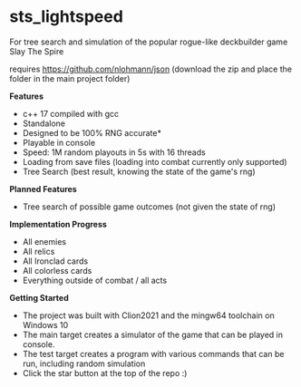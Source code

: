 # sts_lightspeed

For tree search and simulation of the popular rogue-like deckbuilder game Slay The Spire

requires https://github.com/nlohmann/json
(download the zip and place the folder in the main project folder)

**Features**
* c++ 17 compiled with gcc
* Standalone
* Designed to be 100% RNG accurate*
* Playable in console
* Speed: 1M random playouts in 5s with 16 threads
* Loading from save files (loading into combat currently only supported)
* Tree Search (best result, knowing the state of the game's rng)

**Planned Features**
* Tree search of possible game outcomes (not given the state of rng)

**Implementation Progress**
* All enemies
* All relics
* All Ironclad cards
* All colorless cards
* Everything outside of combat / all acts

**Getting Started**
* The project was built with Clion2021 and the mingw64 toolchain on Windows 10
* The main target creates a simulator of the game that can be played in console.
* The test target creates a program with various commands that can be run, including random simulation
* Click the star button at the top of the repo :)

